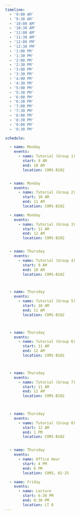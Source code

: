```yaml
---
timeline:
  - '9:00 AM'
  - '9:30 AM'
  - '10:00 AM'
  - '10:30 AM'
  - '11:00 AM'
  - '11:30 AM'
  - '12:00 PM'
  - '12:30 PM'
  - '1:00 PM'
  - '1:30 PM'
  - '2:00 PM'
  - '2:30 PM'
  - '3:00 PM'
  - '3:30 PM'
  - '4:00 PM'
  - '4:30 PM'
  - '5:00 PM'
  - '5:30 PM'
  - '6:00 PM'
  - '6:30 PM'
  - '7:00 PM'
  - '7:30 PM'
  - '8:00 PM'
  - '8:30 PM'
  - '9:00 PM'
  - '9:30 PM'

schedule:

  - name: Monday
    events:
      - name: Tutorial (Group 1)
        start: 9 AM
        end: 10 AM
        location: COM1-B102 


  - name: Monday
    events:
      - name: Tutorial (Group 2)
        start: 10 AM
        end: 11 AM
        location: COM1-B102 

  - name: Monday
    events:
      - name: Tutorial (Group 3)
        start: 11 AM
        end: 12 AM
        location: COM1-B102 


  - name: Thursday
    events:
      - name: Tutorial (Group 4)
        start: 9 AM
        end: 10 AM
        location: COM1-B102 



  - name: Thursday
    events:
      - name: Tutorial (Group 5)
        start: 10 AM
        end: 11 AM
        location: COM1-B102 



  - name: Thursday
    events:
      - name: Tutorial (Group 6)
        start: 11 AM
        end: 12 AM
        location: COM1-B102 



  - name: Thursday
    events:
      - name: Tutorial (Group 7)
        start: 11 AM
        end: 12 AM
        location: COM1-B102 


  
  - name: Thursday
    events:
      - name: Tutorial (Group 8)
        start: 12 AM
        end: 1 PM
        location: COM1-B102 


  - name: Thursday
    events:
      - name: Office Hour
        start: 4 PM
        end: 6 PM
        location: COM3, 02-25 

  - name: Friday
    events:
      - name: Lecture
        start: 6:30 PM
        end: 8:30 PM
        location: LT 8
---
```

